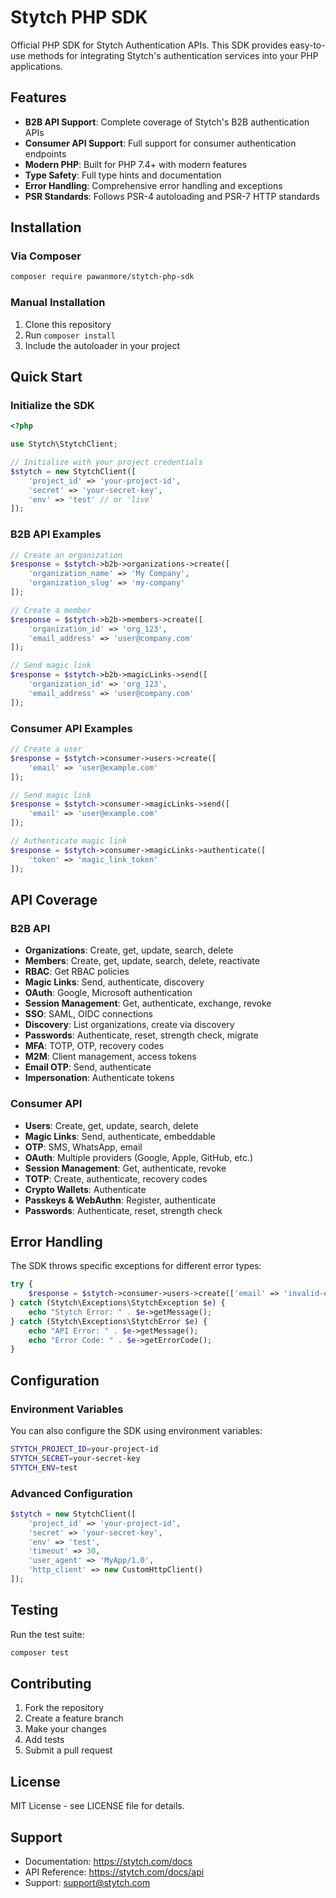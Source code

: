 # Stytch PHP SDK

Official PHP SDK for Stytch Authentication APIs. This SDK provides easy-to-use methods for integrating Stytch's authentication services into your PHP applications.

## Features

- **B2B API Support**: Complete coverage of Stytch's B2B authentication APIs
- **Consumer API Support**: Full support for consumer authentication endpoints
- **Modern PHP**: Built for PHP 7.4+ with modern features
- **Type Safety**: Full type hints and documentation
- **Error Handling**: Comprehensive error handling and exceptions
- **PSR Standards**: Follows PSR-4 autoloading and PSR-7 HTTP standards

## Installation

### Via Composer

```bash
composer require pawanmore/stytch-php-sdk
```

### Manual Installation

1. Clone this repository
2. Run `composer install`
3. Include the autoloader in your project

## Quick Start

### Initialize the SDK

```php
<?php

use Stytch\StytchClient;

// Initialize with your project credentials
$stytch = new StytchClient([
    'project_id' => 'your-project-id',
    'secret' => 'your-secret-key',
    'env' => 'test' // or 'live'
]);
```

### B2B API Examples

```php
// Create an organization
$response = $stytch->b2b->organizations->create([
    'organization_name' => 'My Company',
    'organization_slug' => 'my-company'
]);

// Create a member
$response = $stytch->b2b->members->create([
    'organization_id' => 'org_123',
    'email_address' => 'user@company.com'
]);

// Send magic link
$response = $stytch->b2b->magicLinks->send([
    'organization_id' => 'org_123',
    'email_address' => 'user@company.com'
]);
```

### Consumer API Examples

```php
// Create a user
$response = $stytch->consumer->users->create([
    'email' => 'user@example.com'
]);

// Send magic link
$response = $stytch->consumer->magicLinks->send([
    'email' => 'user@example.com'
]);

// Authenticate magic link
$response = $stytch->consumer->magicLinks->authenticate([
    'token' => 'magic_link_token'
]);
```

## API Coverage

### B2B API
- **Organizations**: Create, get, update, search, delete
- **Members**: Create, get, update, search, delete, reactivate
- **RBAC**: Get RBAC policies
- **Magic Links**: Send, authenticate, discovery
- **OAuth**: Google, Microsoft authentication
- **Session Management**: Get, authenticate, exchange, revoke
- **SSO**: SAML, OIDC connections
- **Discovery**: List organizations, create via discovery
- **Passwords**: Authenticate, reset, strength check, migrate
- **MFA**: TOTP, OTP, recovery codes
- **M2M**: Client management, access tokens
- **Email OTP**: Send, authenticate
- **Impersonation**: Authenticate tokens

### Consumer API
- **Users**: Create, get, update, search, delete
- **Magic Links**: Send, authenticate, embeddable
- **OTP**: SMS, WhatsApp, email
- **OAuth**: Multiple providers (Google, Apple, GitHub, etc.)
- **Session Management**: Get, authenticate, revoke
- **TOTP**: Create, authenticate, recovery codes
- **Crypto Wallets**: Authenticate
- **Passkeys & WebAuthn**: Register, authenticate
- **Passwords**: Authenticate, reset, strength check

## Error Handling

The SDK throws specific exceptions for different error types:

```php
try {
    $response = $stytch->consumer->users->create(['email' => 'invalid-email']);
} catch (Stytch\Exceptions\StytchException $e) {
    echo "Stytch Error: " . $e->getMessage();
} catch (Stytch\Exceptions\StytchError $e) {
    echo "API Error: " . $e->getMessage();
    echo "Error Code: " . $e->getErrorCode();
}
```

## Configuration

### Environment Variables

You can also configure the SDK using environment variables:

```bash
STYTCH_PROJECT_ID=your-project-id
STYTCH_SECRET=your-secret-key
STYTCH_ENV=test
```

### Advanced Configuration

```php
$stytch = new StytchClient([
    'project_id' => 'your-project-id',
    'secret' => 'your-secret-key',
    'env' => 'test',
    'timeout' => 30,
    'user_agent' => 'MyApp/1.0',
    'http_client' => new CustomHttpClient()
]);
```

## Testing

Run the test suite:

```bash
composer test
```

## Contributing

1. Fork the repository
2. Create a feature branch
3. Make your changes
4. Add tests
5. Submit a pull request

## License

MIT License - see LICENSE file for details.

## Support

- Documentation: https://stytch.com/docs
- API Reference: https://stytch.com/docs/api
- Support: support@stytch.com 